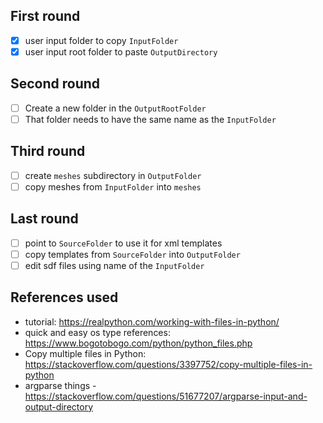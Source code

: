 ## First round
- [x] user input folder to copy `InputFolder`
- [x] user input root folder to paste `OutputDirectory`

## Second round
- [ ] Create a new folder in the `OutputRootFolder`
- [ ] That folder needs to have the same name as the `InputFolder`

## Third round
- [ ] create `meshes` subdirectory in `OutputFolder`
- [ ] copy meshes from `InputFolder` into `meshes`

## Last round
- [ ] point to `SourceFolder` to use it for xml templates
- [ ] copy templates from `SourceFolder` into `OutputFolder`
- [ ] edit sdf files using name of the `InputFolder`

## References used
- tutorial: https://realpython.com/working-with-files-in-python/
- quick and easy os type references: https://www.bogotobogo.com/python/python_files.php
- Copy multiple files in Python: https://stackoverflow.com/questions/3397752/copy-multiple-files-in-python
- argparse things - https://stackoverflow.com/questions/51677207/argparse-input-and-output-directory